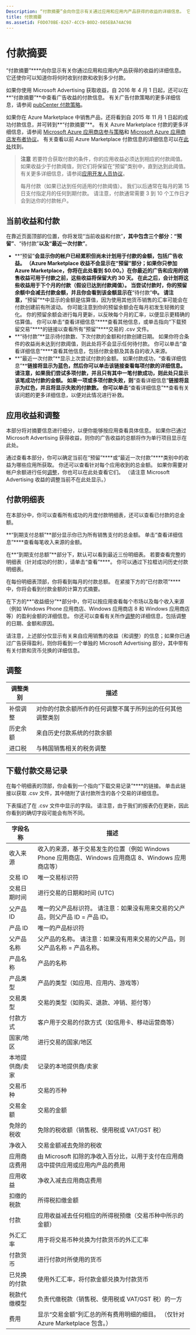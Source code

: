 ```yaml
---
Description: “付款摘要”会向你显示有关通过应用和应用内产品获得的收益的详细信息。 它还使你可以知道你将何时收到付款和收到多少付款。
title: 付款摘要
ms.assetid: F0D070BE-8267-4CC9-B0D2-085EBA74AC98
---
```


# 付款摘要


“付款摘要”****向你显示有关你通过应用和应用内产品获得的收益的详细信息。 它还使你可以知道你将何时收到付款和收到多少付款。

如果你使用 Microsoft Advertising 获取收益，自 2016 年 4 月 1 日起，还可以在**“付款摘要”**中查看广告收益的付款信息。 有关广告付款策略的更多详细信息，请参阅 [pubCenter 付款策略](http://go.microsoft.com/fwlink/p/?LinkID=624469)。

如果你在 Azure Marketplace 中销售产品，还将看到自 2015 年 11 月 1 日起的成功付款信息，并可转到**“付款摘要”**。 有关 Azure Marketplace 付款的更多详细信息，请参阅 [Microsoft Azure 应用商店参与策略](http://go.microsoft.com/fwlink/p/?LinkId=722436)和 [Microsoft Azure 应用商店发布者协议](http://go.microsoft.com/fwlink/p/?LinkID=699560 )。 有关查看以前 Azure Marketplace 付款信息的详细信息可以在[此处](http://go.microsoft.com/fwlink/p/?LinkID=722439)找到。

> **注意** 若要符合获取付款的条件，你的应用收益必须达到相应的付款阈值。 如果收益少于付款阈值，则它们将保留在“预留”类别中，直到达到此阈值。 有关更多详细信息，请参阅[应用开发人员协议](https://msdn.microsoft.com/library/windows/apps/hh694058)。
>
> 每月付款（如果已达到任何适用的付款阈值）。 我们以后通常在每月的第 15 日支付指定月的任何到期付款。 请注意，付款通常需要 3 到 10 个工作日才会到达你的付款帐户。

## 当前收益和付款


在靠近页面顶部的位置，你将发现“当前收益和付款”****，其中包含三个部分：“预留”****、“待付款”****以及“最近一次付款”****。

-   **“预留”**会显示你的帐户已经累积但尚未计划用于付款的金额，包括广告收益。 （Azure Marketplace 收益不会显示在“预留”部分；如果你只参加 Azure Marketplace，你将在此处看到 $0.00。）在你最近的广告和应用的销售收益可用于付款之前，这些收益将保留大约 30 天。 在此之后，会计划将这些收益用于下个月的付款（假设已达到付款阈值）。 当尝试付款时，你的预留余额中会减去付款金额，并且你会看到该金额显示在**“待付款”**中。 请注意，**“预留”**中显示的金额是估算值，因为使用其他货币销售的汇率可能会在付款创建前有所波动。 你可能注意到你的预留余额会在每月初发生轻微的变化。 你的预留余额会进行每月更新，以反映每个月的汇率，以便显示更精确的估算值。 你可以单击“查看详细信息”****查看其他信息，或单击指向“下载预留交易”****的链接以查看所有“预留”****交易的 .csv 文件。
-   **“待付款”**显示待付款数、下次付款的金额和付款创建日期。 如果你符合条件的收益尚未达到付款阈值，则此处将不会显示任何待付款。 你可以单击“查看详细信息”****查看其他信息，包括付款金额及其各自的收入来源。
-   **“最近一次付款”**显示上次尝试付款的金额。 如果付款成功，“查看详细信息”****链接将显示为蓝色，然后你可以单击该链接查看每项付款的详细信息。 请注意，如果我们尝试多项付款，并且只有其中一笔付款成功，则此处只显示该笔成功付款的金额。 如果一项或多项付款失败，则**“查看详细信息”**链接将显示为红色，并且将显示失败的付款数。 你可以单击**“查看详细信息”**查看有关该问题的更多详细信息，以便对此情况进行补救。

## 应用收益和调整


本部分将对摘要信息进行细分，以便你能够按应用查看具体信息。 如果你已通过 Microsoft Advertising 获得收益，则你的广告收益的总额将作为单行项目显示在此处。

通过查看本部分，你可以确定当前在“预留”****或“最近一次付款”****类别中的收益为哪些应用所获取。 你还可以查看针对每个应用收到的总金额。 如果你需要对帐户余额进行任何[调整](#proceeds-by-app-and-adjustments)，你也可以在此处查看它们。 （请注意 Microsoft Advertising 收益的调整当前不在此处显示。）

## 付款明细表


在本部分中，你可以查看所有成功的月度付款明细表，还可以查看已付款的总金额。

**“到期支付总额”**部分显示你已为所有销售支付的总金额。 单击“查看详细信息”****查看每笔收入来源的金额。

在**“到期支付总额”**部分下，默认可以看到最近三份明细表。 若要查看完整的明细表（针对成功的付款），请单击“查看”****。 你可以通过下拉框访问历史付款明细表。

在每份明细表顶部，你将看到每月的付款总额。 在紧接下方的“已付款项”****中，你将会看到付款金额的计算方式摘要。

在下方的**“收益细分”**部分中，你可以按应用查看每个市场以及每个收入来源（例如 Windows Phone 应用商店、Windows 应用商店 8 和 Windows 应用商店等）的盈利金额的详细信息。 你还可以查看有关所作[调整](#proceeds-by-app-and-adjustments)的详细信息，包括调整的日期、金额和原因。

请注意，上述部分仅显示有关来自应用销售的收益（和调整）的信息；如果你已通过广告获得盈利，则你将看到一个单独的 Microsoft Advertising 部分，其中带有有关付款和货币兑换的详细信息。

## 调整


| 调整类别     | 描述                                                                                                |
|-------------------------|------------------------------------------------------------------------------------------------------------|
| 补偿调整 | 对你的付款余额所作的任何调整不属于所列出的任何其他调整类别 |
| 历史余额        | 来自历史付款系统的付款余额                                                             |
| 进口税              | 与韩国销售相关的税务调整                                                                   |

 

## 下载付款交易记录


在每个明细表的顶部，你会看到一个指向“下载交易记录”****的链接。 单击此链接以获取 .csv 文件，其中随附了该付款所含的各个交易的详细信息。

下表描述了在 .csv 文件中显示的字段。 请注意，由于我们的报表仍在更新，因此你看到的确切字段可能会有所不同。

| 字段名称              | 描述                                                                                                                              |
|-------------------------|------------------------------------------------------------------------------------------------------------------------------------------|
| 收入来源          | 收入的来源，基于交易发生的位置（例如 Windows Phone 应用商店、Windows 应用商店 8、Windows 应用商店等）  |
| 交易 ID          | 唯一交易标识符                                                                                                            |
| 交易日期时间   | 进行交易的日期和时间 (UTC)                                                                                         |
| 父产品 ID       | 唯一的父产品标识符。 请注意：如果没有用来交易的父产品，则父产品 ID = 产品 ID。 |
| 产品 ID              | 唯一的产品标识符                                                                                                                |
| 父产品名称     | 父产品的名称。 请注意：如果没有用来交易的父产品，则父产品名称 = 产品名称。   |
| 产品名称            | 产品的名称                                                                                                                      |
| 产品类型            | 产品的类型（如应用、应用内、游戏等）                                                                                        |
| 交易类型        | 交易的类型（如购买、退款、冲销、拒付等）                                                               |
| 付款方式          | 客户用于交易的付款方式（如信用卡、移动运营商等）                                        |
| 国家/地区        | 进行交易的国家/地区                                                                                            |
| 本地提供商/卖家 | 记录的本地提供商/卖家                                                                                                          |
| 交易币种    | 交易的币种                                                                                                              |
| 交易金额      | 交易的金额                                                                                                                |
| 免除的税收            | 免除的税收额（销售税、使用税或 VAT/GST 税）                                                                                    |
| 净收入            | 交易金额减去免除的税收                                                                                                     |
| 应用商店费用               | 由 Microsoft 扣除的净收入百分比，以用于支付在应用商店中提供应用或应用内产品的费用                |
| 应用收益            | 净收入减去应用商店费用                                                                                                         |
| 扣缴的税款          | 所得税扣缴金额                                                                                                            |
| 付款                 | 应用收益减去任何相应的所得税预缴（交易币种中所示的金额）                                           |
| 外汇汇率                 | 用于将交易币种兑换为付款货币的外汇汇率                                                           |
| 付款货币        | 进行付款时所使用的货币                                                                                                         |
| 已兑换的付款       | 使用外汇汇率，将付款金额兑换为付款货币                                                                           |
| 税款代缴模型         | 负责代缴税款（销售税、使用税或 VAT/GST 税）的一方                                                                     |
| 费用                 | 显示“交易金额”列汇总的所有费用明细的细目。 （仅针对 Azure Marketplace 包含。）          |

 

 

 






<!--HONumber=Mar16_HO1-->


